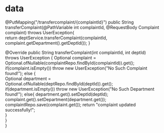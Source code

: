 # data
@PutMapping("/transfercomplaint/{complaintId}")
	public String transferComplaint(@PathVariable int complaintId, @RequestBody Complaint complaint) throws UserException{			
		return deptService.transferComplaint(complaintId, complaint.getDepartment().getDeptId());
	}	
  
  @Override
	public String transferComplaint(int complaintId, int deptId) throws UserException {
		Optional<Complaint> complaint = Optional.ofNullable(complaintRepo.findById(complaintId)).get();		
		if(complaint.isEmpty())
			throw new UserException("No Such Complaint found!");
		else
		{			
			Optional<Department> department = Optional.ofNullable(deptRepo.findById(deptId)).get();			
			if(department.isEmpty())
				throw new UserException("No Such Department found!");
			else{
				department.get().setDeptId(deptId);
				complaint.get().setDepartment(department.get());
				complaintRepo.save(complaint.get());
				return "complaint updated successfully!";	
			}					
		}		
	}	
